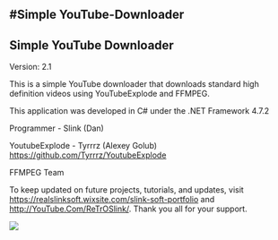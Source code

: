 #Simple YouTube-Downloader
-------------------------
Simple YouTube Downloader
-------------------------
Version: 2.1

This is a simple YouTube downloader that downloads standard high definition videos using YouTubeExplode and FFMPEG.

This application was developed in C# under the .NET Framework 4.7.2

Programmer - Slink (Dan)

YoutubeExplode -  Tyrrrz (Alexey Golub) https://github.com/Tyrrrz/YoutubeExplode

FFMPEG Team

To keep updated on future projects, tutorials, and updates, visit https://realslinksoft.wixsite.com/slink-soft-portfolio and
http://YouTube.Com/ReTrOSlink/. Thank you all for your support.


<img src=https://static.wixstatic.com/media/63ae1a_dd81f0ad3bcf4320ae4ba7d88bc70b55~mv2.png/v1/fill/w_370,h_543,al_c,q_85/06-05-24%20PM_6-15-2020.webp>

